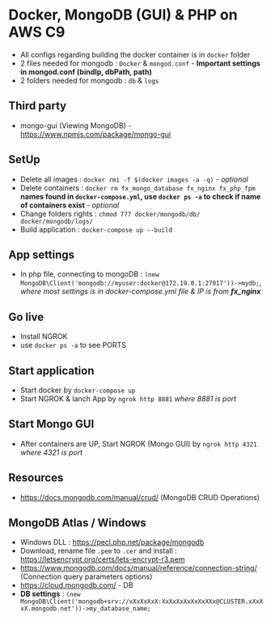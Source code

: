 # Docker, MongoDB (GUI) & PHP on AWS C9

- All configs regarding building the docker container is in `docker` folder
- 2 files needed for mongodb : `Docker` & `mongod.conf` - **Important settings in mongod.conf (bindIp, dbPath, path)**
- 2 folders needed for mongodb : `db` & `logs`
 
## Third party

- mongo-gui (Viewing MongoDB) - https://www.npmjs.com/package/mongo-gui

## SetUp

- Delete all images : `docker rmi -f $(docker images -a -q)` - *optional*
- Delete containers : `docker rm fx_mongo_database fx_nginx fx_php_fpm` **names found in `docker-compose.yml`, use `docker ps -a` to check if name of containers exist** - *optional*
- Change folders rights : `chmod 777 docker/mongodb/db/ docker/mongodb/logs/`
- Build application : `docker-compose up --build`
 
## App settings

- In php file, connecting to mongoDB : `(new MongoDB\Client('mongodb://myuser:docker@172.19.0.1:27017'))->mydb;`, *where most settings is in docker-compose.yml file & IP is from **fx_nginx***

 
## Go live

- Install NGROK
- use `docker ps -a` to see PORTS

## Start application

- Start docker by `docker-compose up`
- Start NGROK & lanch App by `ngrok http 8881` *where 8881 is port*

## Start Mongo GUI

- After containers are UP, Start NGROK (Mongo GUI) by `ngrok http 4321` *where 4321 is port*
 
## Resources

- https://docs.mongodb.com/manual/crud/ (MongoDB CRUD Operations)

## MongoDB Atlas / Windows

- Windows DLL : https://pecl.php.net/package/mongodb
- Download, rename file `.pem` to `.cer` and install : https://letsencrypt.org/certs/lets-encrypt-r3.pem
- https://www.mongodb.com/docs/manual/reference/connection-string/ (Connection query parameters options)
- https://cloud.mongodb.com/ - DB
- **DB settings** : `(new MongoDB\Client('mongodb+srv://xXxXxXxX:XxXxXxXxXxXxXXx@CLUSTER.xXxXxX.mongodb.net'))->my_database_name;`

